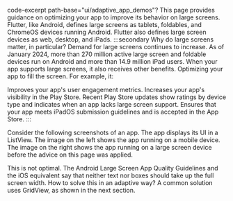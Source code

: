 code-excerpt path-base="ui/adaptive_app_demos"?
This page provides guidance on optimizing your
app to improve its behavior on large screens.
Flutter, like Android, defines large screens as tablets,
foldables, and ChromeOS devices running Android. Flutter
also defines large screen devices as web, desktop,
and iPads.
:::secondary Why do large screens matter, in particular?
Demand for large screens continues to increase.
As of January 2024,
more than 270 million active large screen
and foldable devices run on Android and more than
14.9 million iPad users.
When your app supports large screens,
it also receives other benefits.
Optimizing your app to fill the screen.
For example, it:

Improves your app's user engagement metrics.
Increases your app's visibility in the Play Store.
  Recent Play Store updates show ratings by
  device type and indicates when an app lacks
  large screen support. 
Ensures that your app meets iPadOS submission
  guidelines and is accepted in the App Store.
:::

Consider the following screenshots of an app.
The app displays its UI in a ListView.
The image on the left shows the app running
on a mobile device. The image on the right shows the
app running on a large screen device
before the advice on this page was applied.

This is not optimal.
The Android Large Screen App Quality Guidelines
and the iOS equivalent
say that neither text nor boxes should take up the
full screen width. How to solve this in an adaptive way?
A common solution uses GridView, as shown in the next section.
